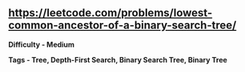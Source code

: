 ## https://leetcode.com/problems/lowest-common-ancestor-of-a-binary-search-tree/

**Difficulty - Medium**

**Tags - Tree, Depth-First Search, Binary Search Tree, Binary Tree**
